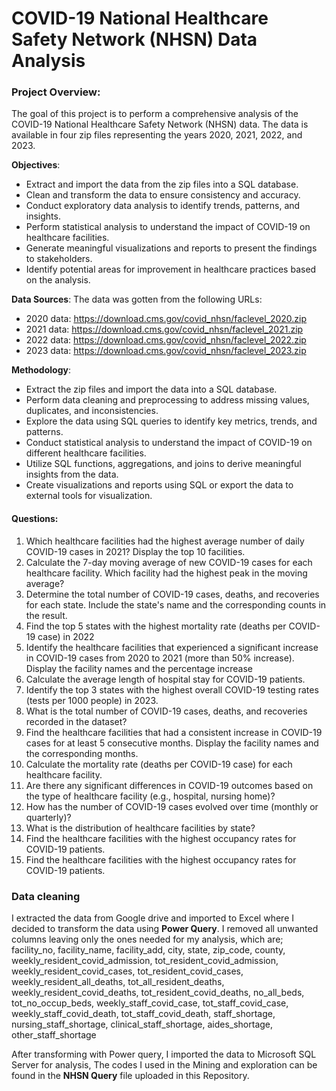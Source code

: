 # COVID-19 National Healthcare Safety Network (NHSN) Data Analysis
### Project Overview:

The goal of this project is to perform a comprehensive analysis of the COVID-19 National Healthcare Safety Network (NHSN) data. The data is available in four zip files representing the years 2020, 2021, 2022, and 2023.

**Objectives**:

* Extract and import the data from the zip files into a SQL database.	
* Clean and transform the data to ensure consistency and accuracy.
* Conduct exploratory data analysis to identify trends, patterns, and insights.
* Perform statistical analysis to understand the impact of COVID-19 on healthcare facilities. 
* Generate meaningful visualizations and reports to present the findings to stakeholders. 
* Identify potential areas for improvement in healthcare practices based on the analysis. 

**Data Sources**: The data was gotten from the following URLs: 
*	2020 data: https://download.cms.gov/covid_nhsn/faclevel_2020.zip 
* 2021 data: https://download.cms.gov/covid_nhsn/faclevel_2021.zip 
* 2022 data: https://download.cms.gov/covid_nhsn/faclevel_2022.zip 
* 2023 data: https://download.cms.gov/covid_nhsn/faclevel_2023.zip 

**Methodology**: 
* Extract the zip files and import the data into a SQL database. 
* Perform data cleaning and preprocessing to address missing values, duplicates, and inconsistencies. 
* Explore the data using SQL queries to identify key metrics, trends, and patterns. 
* Conduct statistical analysis to understand the impact of COVID-19 on different healthcare facilities. 
* Utilize SQL functions, aggregations, and joins to derive meaningful insights from the data. 
* Create visualizations and reports using SQL or export the data to external tools for visualization.

#### Questions: 
1. Which healthcare facilities had the highest average number of daily COVID-19 cases in 2021? Display the top 10 facilities. 
2. Calculate the 7-day moving average of new COVID-19 cases for each healthcare facility. Which facility had the highest peak in the moving average?
3. Determine the total number of COVID-19 cases, deaths, and recoveries for each state. Include the state's name and the corresponding counts in the result.
4. Find the top 5 states with the highest mortality rate (deaths per COVID-19 case) in 2022
5. Identify the healthcare facilities that experienced a significant increase in COVID-19 cases from 2020 to 2021 (more than 50% increase). Display the facility names and the percentage increase
6. Calculate the average length of hospital stay for COVID-19 patients.
7. Identify the top 3 states with the highest overall COVID-19 testing rates (tests per 1000 people) in 2023.
8. What is the total number of COVID-19 cases, deaths, and recoveries recorded in the dataset?
9. Find the healthcare facilities that had a consistent increase in COVID-19 cases for at least 5 consecutive months. Display the facility names and the corresponding months.
10. Calculate the mortality rate (deaths per COVID-19 case) for each healthcare facility.
11. Are there any significant differences in COVID-19 outcomes based on the type of healthcare facility (e.g., hospital, nursing home)?
12. How has the number of COVID-19 cases evolved over time (monthly or quarterly)?
13. What is the distribution of healthcare facilities by state?
14. Find the healthcare facilities with the highest occupancy rates for COVID-19 patients.
15. Find the healthcare facilities with the highest occupancy rates for COVID-19 patients.

### Data cleaning 
I extracted the data from Google drive and imported to Excel where I decided to transform the data using **Power Query**.
I removed all unwanted columns leaving only the ones needed for my analysis, which are;
facility_no,
facility_name,
facility_add,
city,
state,
zip_code,
county,
weekly_resident_covid_admission,
tot_resident_covid_admission,
weekly_resident_covid_cases,
tot_resident_covid_cases,
weekly_resident_all_deaths,
tot_all_resident_deaths,
weekly_resident_covid_deaths,
tot_resident_covid_deaths,
no_all_beds,
tot_no_occup_beds,
weekly_staff_covid_case,
tot_staff_covid_case,
weekly_staff_covid_death,
tot_staff_covid_death,
staff_shortage,
nursing_staff_shortage,
clinical_staff_shortage,
aides_shortage,
other_staff_shortage

After transforming with Power query, I imported the data to Microsoft SQL Server for analysis, The codes I used in the Mining and exploration can be found in the **NHSN Query** file uploaded in this    Repository.

